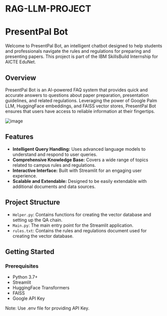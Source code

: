 # RAG-LLM-PROJECT

# PresentPal Bot

Welcome to PresentPal Bot, an intelligent chatbot designed to help students and professionals navigate the rules and regulations for preparing and presenting papers. This project is part of the IBM SkillsBuild Internship for AICTE EduNet.

## Overview

PresentPal Bot is an AI-powered FAQ system that provides quick and accurate answers to questions about paper preparation, presentation guidelines, and related regulations. Leveraging the power of Google Palm LLM, HuggingFace embeddings, and FAISS vector stores, PresentPal Bot ensures that users have access to reliable information at their fingertips.

![image](https://github.com/Neerajjv/RAG-LLM-PROJECT/assets/154986859/55db10d6-107a-437c-8be4-079cfc6e57fb)


## Features

- **Intelligent Query Handling:** Uses advanced language models to understand and respond to user queries.
- **Comprehensive Knowledge Base:** Covers a wide range of topics related to campus rules and regulations.
- **Interactive Interface:** Built with Streamlit for an engaging user experience.
- **Scalable and Extendable:** Designed to be easily extendable with additional documents and data sources.

## Project Structure

- `Helper.py`: Contains functions for creating the vector database and setting up the QA chain.
- `Main.py`: The main entry point for the Streamlit application.
- `rules.txt`: Contains the rules and regulations document used for creating the vector database.

## Getting Started

### Prerequisites

- Python 3.7+
- Streamlit
- HuggingFace Transformers
- FAISS
- Google API Key

Note: Use .env file for providing API Key.
